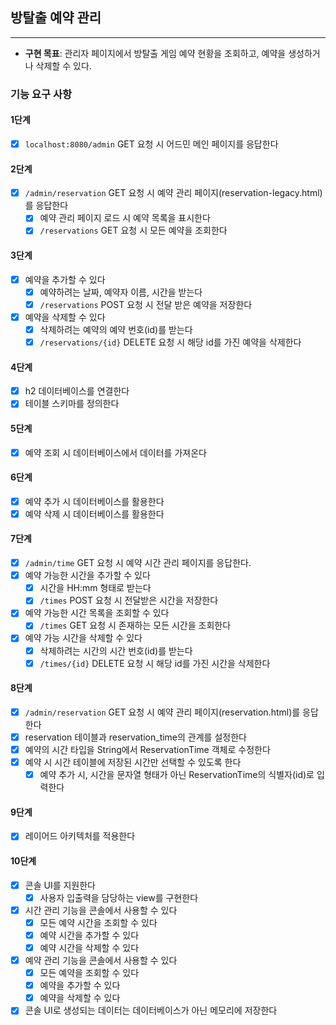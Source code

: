 ## 방탈출 예약 관리

---

- **구현 목표**: 관리자 페이지에서 방탈출 게임 예약 현황을 조회하고, 예약을 생성하거나 삭제할 수 있다.

### 기능 요구 사항

#### 1단계

- [x] `localhost:8080/admin` GET 요청 시 어드민 메인 페이지를 응답한다

#### 2단계

- [x] `/admin/reservation` GET 요청 시 예약 관리 페이지(reservation-legacy.html)를 응답한다
    - [x] 예약 관리 페이지 로드 시 예약 목록을 표시한다
    - [x] `/reservations` GET 요청 시 모든 예약을 조회한다

#### 3단계

- [x] 예약을 추가할 수 있다
    - [x] 예약하려는 날짜, 예약자 이름, 시간을 받는다
    - [x] `/reservations` POST 요청 시 전달 받은 예약을 저장한다
- [x] 예약을 삭제할 수 있다
    - [x] 삭제하려는 예약의 예약 번호(id)를 받는다
    - [x] `/reservations/{id}` DELETE 요청 시 해당 id를 가진 예약을 삭제한다

#### 4단계

- [x] h2 데이터베이스를 연결한다
- [x] 테이블 스키마를 정의한다

#### 5단계

- [x] 예약 조회 시 데이터베이스에서 데이터를 가져온다

#### 6단계

- [x] 예약 추가 시 데이터베이스를 활용한다
- [x] 예약 삭제 시 데이터베이스를 활용한다

#### 7단계

- [x] `/admin/time` GET 요청 시 예약 시간 관리 페이지를 응답한다.
- [x] 예약 가능한 시간을 추가할 수 있다
    - [x] 시간을 HH:mm 형태로 받는다
    - [x] `/times` POST 요청 시 전달받은 시간을 저장한다
- [x] 예약 가능한 시간 목록을 조회할 수 있다
    - [x] `/times` GET 요청 시 존재하는 모든 시간을 조회한다
- [x] 예약 가능 시간을 삭제할 수 있다
    - [x] 삭제하려는 시간의 시간 번호(id)를 받는다
    - [x] `/times/{id}` DELETE 요청 시 해당 id를 가진 시간을 삭제한다

#### 8단계

- [x] `/admin/reservation` GET 요청 시 예약 관리 페이지(reservation.html)를 응답한다
- [x] reservation 테이블과 reservation_time의 관계를 설정한다
- [x] 예약의 시간 타입을 String에서 ReservationTime 객체로 수정한다
- [x] 예약 시 시간 테이블에 저장된 시간만 선택할 수 있도록 한다
    - [x] 예약 추가 시, 시간을 문자열 형태가 아닌 ReservationTime의 식별자(id)로 입력한다

#### 9단계

- [x] 레이어드 아키텍처를 적용한다

#### 10단계

- [x] 콘솔 UI를 지원한다
    - [x] 사용자 입출력을 담당하는 view를 구현한다
- [x] 시간 관리 기능을 콘솔에서 사용할 수 있다
    - [x] 모든 예약 시간을 조회할 수 있다
    - [x] 예약 시간을 추가할 수 있다
    - [x] 예약 시간을 삭제할 수 있다
- [x] 예약 관리 기능을 콘솔에서 사용할 수 있다
    - [x] 모든 예약을 조회할 수 있다
    - [x] 예약을 추가할 수 있다
    - [x] 예약을 삭제할 수 있다
- [x] 콘솔 UI로 생성되는 데이터는 데이터베이스가 아닌 메모리에 저장한다
